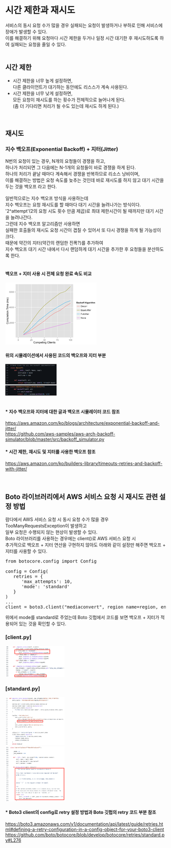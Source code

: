 <br/>

# 시간 제한과 재시도 
서비스의 동시 요청 수가 많을 경우 실패되는 요청이 발생하거나 부하로 인해 서비스에 장애가 발생할 수 있다. <br/>
이를 해결하기 위해 요청마다 시간 제한을 두거나 일정 시간 대기한 후 재시도하도록 하여 실패되는 요청을 줄일 수 있다. <br/>
<br/>

## 시간 제한 
- 시간 제한을 너무 높게 설정하면, <br/>
다른 클라이언트가 대기하는 동안에도 리스스가 계속 사용된다. <br/>
- 시간 제한을 너무 낮게 설정하면, <br/>
모든 요청이 재시도를 하는 횟수가 전체적으로 늘어나게 된다. <br/>
(좀 더 기다리면 처리가 될 수도 있는데 재시도 하게 된다.) <br/>
<br/>

## 재시도 
### 지수 백오프(Exponential Backoff) + 지터(Jitter) 
N번의 요청이 있는 경우, N개의 요청들이 경쟁을 하고, <br/>
하나가 처리되면 그 다음에는 N-1개의 요청들이 바로 경쟁을 하게 된다. <br/>
하나의 처리가 끝날 때마다 계속해서 경쟁을 반복하므로 리소스 낭비이며, <br/>
이를 해결하는 방법은 요청 속도를 늦추는 것인데 바로 재시도를 하지 않고 대기 시간을 두는 것을 백오프 라고 한다. <br/>
<br/>
일반적으로는 지수 백오프 방식을 사용하는데 <br/>
지수 백오프는 요청 재시도를 할 때마다 대기 시간을 늘려나가는 방식이다. <br/>
'2^attempt'(2의 요청 시도 횟수 만큼 제곱)로 최대 제한시간이 될 때까지만 대기 시간을 늘려나간다. <br/>
그런데 지수 백오프 알고리즘만 사용하면 <br/>
실패한 호출들의 재시도 요청 시간이 겹칠 수 있어서 또 다시 경쟁을 하게 될 가능성이 크다. <br/>
때문에 약간의 지터(약간의 랜덤한 진폭?)를 추가하여 <br/>
지수 백오프 대기 시간 내에서 다시 랜덤하게 대기 시간을 추가한 후 요청들을 분산하도록 한다. <br/>
<br/>

#### 백오프 + 지터 사용 시 전체 요청 완료 속도 비교 
<img src="./images/equal_jitter.png" width="57%" /> <br/>

#### 위의 시뮬레이션에서 사용된 코드의 백오프와 지터 부분 
<img src="./images/aws_backoff_simulator_1.png" width="32%" /> <br/>
<img src="./images/aws_backoff_simulator_2.png" width="32%" /> <br/>
<br/>

#### * 지수 백오프와 지터에 대한 글과 백오프 시뮬레이터 코드 참조 
https://aws.amazon.com/ko/blogs/architecture/exponential-backoff-and-jitter/ <br/>
https://github.com/aws-samples/aws-arch-backoff-simulator/blob/master/src/backoff_simulator.py <br/>

#### * 시간 제한, 재시도 및 지터를 사용한 백오프 참조 
https://aws.amazon.com/ko/builders-library/timeouts-retries-and-backoff-with-jitter/ <br/>
<br/><br/>

## Boto 라이브러리에서 AWS 서비스 요청 시 재시도 관련 설정 방법
람다에서 AWS 서비스 요청 시 동시 요청 수가 많을 경우 TooManyRequestsException이 발생하고 <br/>
일부 요청은 수행되지 않는 현상이 발생할 수 있다. <br/>
Boto 라이브러리를 사용하는 경우에는 client()로 AWS 서비스 요청 시 <br/>
추가적으로 백오프 + 지터 연산을 구현하지 않아도 아래와 같이 설정만 해주면 백오프 + 지터를 사용할 수 있다. <br/>
<pre>
from botocore.config import Config

config = Config(
   retries = {
      'max_attempts': 10,
      'mode': 'standard'
   }
)
...
client = boto3.client("mediaconvert", region_name=region, endpoint_url=mediaconvert_endpoint, config=config)
</pre>
위에서 mode를 standard로 주었는데 Boto 깃헙에서 코드를 보면 백오프 + 지터가 적용되어 있는 것을 확인할 수 있다. <br/>

### [client.py] <br/>
<img src="./images/botocore_client_py.png" width="37%" /> <br/>

### [standard.py] <br/>
<img src="./images/botocore_standard_py1.png" width="37%" /> <br/>
<img src="./images/botocore_standard_py2.png" width="37%" /> <br/>

#### * Boto3 client의 config로 retry 설정 방법과 Boto 깃헙의 retry 코드 부분 참조 
https://boto3.amazonaws.com/v1/documentation/api/latest/guide/retries.html#defining-a-retry-configuration-in-a-config-object-for-your-boto3-client <br/> 
https://github.com/boto/botocore/blob/develop/botocore/retries/standard.py#L276 <br/>

<br/><br/><br/><br/>

